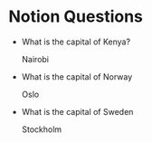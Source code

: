 # Notion Questions

- What is the capital of Kenya?

    Nairobi

- What is the capital of Norway

    Oslo

- What is the capital of Sweden

    Stockholm